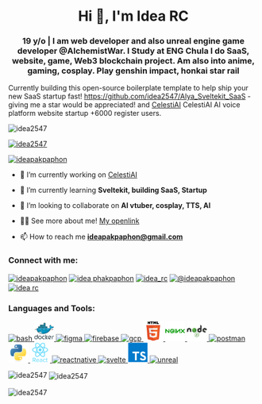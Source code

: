 <h1 align="center">Hi 👋, I'm Idea RC</h1>

<h3 align="center">19 y/o | I am web developer and also unreal engine game developer @AlchemistWar. I Study at ENG Chula I do SaaS, website, game, Web3 blockchain project. Am also into anime, gaming, cosplay. Play genshin impact, honkai star rail</h3> 

Currently building this open-source boilerplate template to help ship your new SaaS startup fast!
https://github.com/idea2547/Alya_Sveltekit_SaaS -giving me a star would be appreciated!
and
[CelestiAI](https://celestiai.co) CelestiAI AI voice platform website startup +6000 register users.

<p align="left"> <img src="https://komarev.com/ghpvc/?username=idea2547&label=Profile%20views&color=0e75b6&style=flat" alt="idea2547" /> </p>

<p align="left"> <a href="https://github.com/ryo-ma/github-profile-trophy"><img src="https://github-profile-trophy.vercel.app/?username=idea2547" alt="idea2547" /></a> </p>

<p align="left"> <a href="https://twitter.com/ideapakpaphon" target="blank"><img src="https://img.shields.io/twitter/follow/ideapakpaphon?logo=twitter&style=for-the-badge" alt="ideapakpaphon" /></a> </p>

- 🔭 I’m currently working on [CelestiAI](celestiai.co)

- 🌱 I’m currently learning **Sveltekit, building SaaS, Startup**

- 👯 I’m looking to collaborate on **AI vtuber, cosplay, TTS, AI**

- 👨‍💻 See more about me! [My openlink](https://www.openlink.co/idearc)

- 📫 How to reach me **ideapakpaphon@gmail.com**

<h3 align="left">Connect with me:</h3>
<p align="left">
<a href="https://twitter.com/ideapakpaphon" target="blank"><img align="center" src="https://raw.githubusercontent.com/rahuldkjain/github-profile-readme-generator/master/src/images/icons/Social/twitter.svg" alt="ideapakpaphon" height="30" width="40" /></a>
<a href="https://fb.com/idea phakpaphon" target="blank"><img align="center" src="https://raw.githubusercontent.com/rahuldkjain/github-profile-readme-generator/master/src/images/icons/Social/facebook.svg" alt="idea phakpaphon" height="30" width="40" /></a>
<a href="https://instagram.com/idea_rc" target="blank"><img align="center" src="https://raw.githubusercontent.com/rahuldkjain/github-profile-readme-generator/master/src/images/icons/Social/instagram.svg" alt="idea_rc" height="30" width="40" /></a>
<a href="https://medium.com/@ideapakpaphon" target="blank"><img align="center" src="https://raw.githubusercontent.com/rahuldkjain/github-profile-readme-generator/master/src/images/icons/Social/medium.svg" alt="@ideapakpaphon" height="30" width="40" /></a>
<a href="https://www.youtube.com/c/idea rc" target="blank"><img align="center" src="https://raw.githubusercontent.com/rahuldkjain/github-profile-readme-generator/master/src/images/icons/Social/youtube.svg" alt="idea rc" height="30" width="40" /></a>
</p>

<h3 align="left">Languages and Tools:</h3>
<p align="left"> <a href="https://www.gnu.org/software/bash/" target="_blank" rel="noreferrer"> <img src="https://www.vectorlogo.zone/logos/gnu_bash/gnu_bash-icon.svg" alt="bash" width="40" height="40"/> </a> <a href="https://www.docker.com/" target="_blank" rel="noreferrer"> <img src="https://raw.githubusercontent.com/devicons/devicon/master/icons/docker/docker-original-wordmark.svg" alt="docker" width="40" height="40"/> </a> <a href="https://www.figma.com/" target="_blank" rel="noreferrer"> <img src="https://www.vectorlogo.zone/logos/figma/figma-icon.svg" alt="figma" width="40" height="40"/> </a> <a href="https://firebase.google.com/" target="_blank" rel="noreferrer"> <img src="https://www.vectorlogo.zone/logos/firebase/firebase-icon.svg" alt="firebase" width="40" height="40"/> </a> <a href="https://cloud.google.com" target="_blank" rel="noreferrer"> <img src="https://www.vectorlogo.zone/logos/google_cloud/google_cloud-icon.svg" alt="gcp" width="40" height="40"/> </a> <a href="https://www.w3.org/html/" target="_blank" rel="noreferrer"> <img src="https://raw.githubusercontent.com/devicons/devicon/master/icons/html5/html5-original-wordmark.svg" alt="html5" width="40" height="40"/> </a> <a href="https://www.nginx.com" target="_blank" rel="noreferrer"> <img src="https://raw.githubusercontent.com/devicons/devicon/master/icons/nginx/nginx-original.svg" alt="nginx" width="40" height="40"/> </a> <a href="https://nodejs.org" target="_blank" rel="noreferrer"> <img src="https://raw.githubusercontent.com/devicons/devicon/master/icons/nodejs/nodejs-original-wordmark.svg" alt="nodejs" width="40" height="40"/> </a> <a href="https://postman.com" target="_blank" rel="noreferrer"> <img src="https://www.vectorlogo.zone/logos/getpostman/getpostman-icon.svg" alt="postman" width="40" height="40"/> </a> <a href="https://www.python.org" target="_blank" rel="noreferrer"> <img src="https://raw.githubusercontent.com/devicons/devicon/master/icons/python/python-original.svg" alt="python" width="40" height="40"/> </a> <a href="https://reactjs.org/" target="_blank" rel="noreferrer"> <img src="https://raw.githubusercontent.com/devicons/devicon/master/icons/react/react-original-wordmark.svg" alt="react" width="40" height="40"/> </a> <a href="https://reactnative.dev/" target="_blank" rel="noreferrer"> <img src="https://reactnative.dev/img/header_logo.svg" alt="reactnative" width="40" height="40"/> </a> <a href="https://svelte.dev" target="_blank" rel="noreferrer"> <img src="https://upload.wikimedia.org/wikipedia/commons/1/1b/Svelte_Logo.svg" alt="svelte" width="40" height="40"/> </a> <a href="https://www.typescriptlang.org/" target="_blank" rel="noreferrer"> <img src="https://raw.githubusercontent.com/devicons/devicon/master/icons/typescript/typescript-original.svg" alt="typescript" width="40" height="40"/> </a> <a href="https://unrealengine.com/" target="_blank" rel="noreferrer"> <img src="https://raw.githubusercontent.com/kenangundogan/fontisto/036b7eca71aab1bef8e6a0518f7329f13ed62f6b/icons/svg/brand/unreal-engine.svg" alt="unreal" width="40" height="40"/> </a> </p>

<p><img align="left" src="https://github-readme-stats.vercel.app/api/top-langs?username=idea2547&show_icons=true&locale=en&layout=compact" alt="idea2547" /></p>

<p>&nbsp;<img align="center" src="https://github-readme-stats.vercel.app/api?username=idea2547&show_icons=true&locale=en" alt="idea2547" /></p>

<p><img align="center" src="https://github-readme-streak-stats.herokuapp.com/?user=idea2547&" alt="idea2547" /></p>
